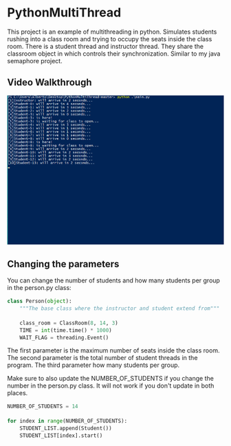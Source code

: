 # PythonMultiThread
This project is an example of multithreading in python. Simulates students rushing into a class room and trying to occupy the seats inside the class room. There is a student thread and instructor thread. They share the classroom object in which controls their synchronization. Similar to my java semaphore project.

## Video Walkthrough

![gif file](https://raw.githubusercontent.com/afranco07/PythonMultiThread/master/python_multi_gif.gif)

## Changing the parameters
You can change the number of students and how many students per group in the person.py class:
```python
class Person(object):
    """The base class where the instructor and student extend from"""

    class_room = ClassRoom(8, 14, 3)
    TIME = int(time.time() * 1000)
    WAIT_FLAG = threading.Event()
```

The first parameter is the maximum number of seats inside the class room. The second parameter is the total number of student threads in the program. The third parameter how many students per group.

Make sure to also update the NUMBER_OF_STUDENTS if you change the number in the person.py class. It will not work if you don't update in both places.
```python
NUMBER_OF_STUDENTS = 14

for index in range(NUMBER_OF_STUDENTS):
    STUDENT_LIST.append(Student())
    STUDENT_LIST[index].start()
```
